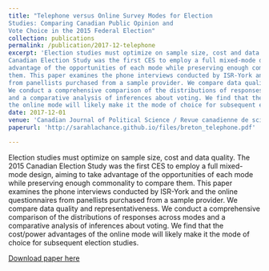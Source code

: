 ```yaml
---
title: "Telephone versus Online Survey Modes for Election
Studies: Comparing Canadian Public Opinion and
Vote Choice in the 2015 Federal Election"
collection: publications
permalink: /publication/2017-12-telephone
excerpt: 'Election studies must optimize on sample size, cost and data quality. The 2015
Canadian Election Study was the first CES to employ a full mixed-mode design, aiming to take
advantage of the opportunities of each mode while preserving enough commonality to compare
them. This paper examines the phone interviews conducted by ISR-York and the online questionnaires
from panellists purchased from a sample provider. We compare data quality and representativeness.
We conduct a comprehensive comparison of the distributions of responses across modes
and a comparative analysis of inferences about voting. We find that the cost/power advantages of
the online mode will likely make it the mode of choice for subsequent election studies.'
date: 2017-12-01
venue: 'Canadian Journal of Political Science / Revue canadienne de science politique'
paperurl: 'http://sarahlachance.github.io/files/breton_telephone.pdf'

---
```

Election studies must optimize on sample size, cost and data quality. The 2015
Canadian Election Study was the first CES to employ a full mixed-mode design, aiming to take
advantage of the opportunities of each mode while preserving enough commonality to compare
them. This paper examines the phone interviews conducted by ISR-York and the online questionnaires
from panellists purchased from a sample provider. We compare data quality and representativeness.
We conduct a comprehensive comparison of the distributions of responses across modes
and a comparative analysis of inferences about voting. We find that the cost/power advantages of
the online mode will likely make it the mode of choice for subsequent election studies.

[Download paper here](http://sarahlachance.github.io/files/breton_telephone.pdf)

